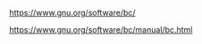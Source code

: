 





https://www.gnu.org/software/bc/

https://www.gnu.org/software/bc/manual/bc.html






















